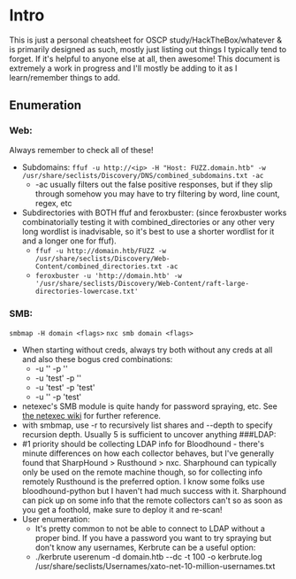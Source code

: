 # Intro
This is just a personal cheatsheet for OSCP study/HackTheBox/whatever & is primarily designed as such, mostly just listing out things I typically tend to forget. If it's helpful to anyone else at all, then awesome! This document is extremely a work in progress and I'll mostly be adding to it as I learn/remember things to add.

## Enumeration
### Web:
Always remember to check all of these!
- Subdomains: `ffuf -u http://<ip> -H "Host: FUZZ.domain.htb" -w /usr/share/seclists/Discovery/DNS/combined_subdomains.txt -ac`
  - -ac usually filters out the false positive responses, but if they slip through somehow you may have to try filtering by word, line count, regex, etc
- Subdirectories with BOTH ffuf and feroxbuster: (since feroxbuster works combinatorially testing it with combined_directories or any other very long wordlist is inadvisable, so it's best to use a shorter wordlist for it and a longer one for ffuf).
  - `ffuf -u http://domain.htb/FUZZ -w /usr/share/seclists/Discovery/Web-Content/combined_directories.txt -ac`
  - `feroxbuster -u 'http://domain.htb' -w '/usr/share/seclists/Discovery/Web-Content/raft-large-directories-lowercase.txt'`

### SMB:
`smbmap -H domain <flags>`
`nxc smb domain <flags>`
- When starting without creds, always try both without any creds at all and also these bogus cred combinations:
  - -u '' -p ''
  - -u 'test' -p ''
  - -u 'test' -p 'test'
  - -u '' -p 'test'
- netexec's SMB module is quite handy for password spraying, etc. See [the netexec wiki](https://www.netexec.wiki/) for further reference.
- with smbmap, use -r to recursively list shares and --depth to specify recursion depth. Usually 5 is sufficient to uncover anything
###LDAP:
- #1 priority should be collecting LDAP info for Bloodhound - there's minute differences on how each collector behaves, but I've generally found that SharpHound > Rusthound > nxc. Sharphound can typically only be used on the remote machine though, so for collecting info remotely Rusthound is the preferred option. I know some folks use bloodhound-python but I haven't had much success with it. Sharphound can pick up on some info that the remote collectors can't so as soon as you get a foothold, make sure to deploy it and re-scan!
- User enumeration:
  - It's pretty common to not be able to connect to LDAP without a proper bind. If you have a password you want to try spraying but don't know any usernames, Kerbrute can be a useful option:
  - ./kerbrute userenum -d domain.htb --dc <ip> -t 100 -o kerbrute.log /usr/share/seclists/Usernames/xato-net-10-million-usernames.txt
